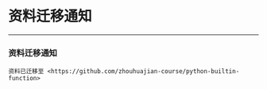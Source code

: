 # 资料迁移通知
-------------
### 资料迁移通知

    资料已迁移至 <https://github.com/zhouhuajian-course/python-builtin-function>
